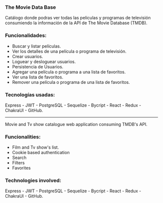 ### The Movie Data Base
Catálogo donde podras ver todas las peliculas y programas de televisión consumiendo la información de la API de The Movie Database (TMDB).

### Funcionalidades:
- Buscar y listar películas.
- Ver los detalles de una película o programa de televisión.
- Crear usuarios.
- Loguear y desloguear usuarios.
- Persistencia de Usuarios.
- Agregar una película o programa a una lista de favoritos.
- Ver una lista de favoritos.
- Remover una película o programa de una lista de favoritos.

### Tecnologías usadas: 
Express - JWT - PostgreSQL - Sequelize - Bycript - React - Redux - ChakraUI - GitHub.

------------------------------------------------------------------------------------
Movie and Tv show catalogue web application consuming TMDB's API.

### Funcionalities:

- Film and Tv show's list.
- Cookie based authentication
- Search
- Filters
- Favorites

### Technologies involved:
Express - JWT - PostgreSQL - Sequelize - Bycript - React - Redux - ChakraUI - GitHub.

